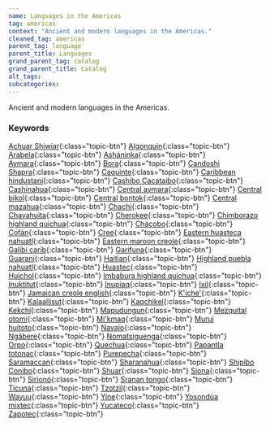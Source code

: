 ```yaml
---
name: Languages in the Americas
tag: americas
context: "Ancient and modern languages in the Americas."
cleaned_tag: americas
parent_tag: language
parent_title: Languages
grand_parent_tag: catalog
grand_parent_title: Catalog
alt_tags: 
subcategories: 
---
```


<div>
Ancient and modern languages in the Americas.
</div>


### Keywords
[Achuar Shiwiar]({{site.baseurl}}/catalog/language/americas/#achuar_shiwiar){:class="topic-btn"} [Algonquin]({{site.baseurl}}/catalog/language/americas/#algonquin){:class="topic-btn"} [Arabela]({{site.baseurl}}/catalog/language/americas/#arabela){:class="topic-btn"} [Asháninka]({{site.baseurl}}/catalog/language/americas/#asháninka){:class="topic-btn"} [Aymara]({{site.baseurl}}/catalog/language/americas/#aymara){:class="topic-btn"} [Bora]({{site.baseurl}}/catalog/language/americas/#bora){:class="topic-btn"} [Candoshi Shapra]({{site.baseurl}}/catalog/language/americas/#candoshi_shapra){:class="topic-btn"} [Caquinte]({{site.baseurl}}/catalog/language/americas/#caquinte){:class="topic-btn"} [Caribbean hindustani]({{site.baseurl}}/catalog/language/americas/#caribbean_hindustani){:class="topic-btn"} [Cashibo Cacataibo]({{site.baseurl}}/catalog/language/americas/#cashibo_cacataibo){:class="topic-btn"} [Cashinahua]({{site.baseurl}}/catalog/language/americas/#cashinahua){:class="topic-btn"} [Central aymara]({{site.baseurl}}/catalog/language/americas/#central_aymara){:class="topic-btn"} [Central bikol]({{site.baseurl}}/catalog/language/americas/#central_bikol){:class="topic-btn"} [Central bontok]({{site.baseurl}}/catalog/language/americas/#central_bontok){:class="topic-btn"} [Central mazahua]({{site.baseurl}}/catalog/language/americas/#central_mazahua){:class="topic-btn"} [Chachi]({{site.baseurl}}/catalog/language/americas/#chachi){:class="topic-btn"} [Chayahuita]({{site.baseurl}}/catalog/language/americas/#chayahuita){:class="topic-btn"} [Cherokee]({{site.baseurl}}/catalog/language/americas/#cherokee){:class="topic-btn"} [Chimborazo highland quichua]({{site.baseurl}}/catalog/language/americas/#chimborazo_highland_quichua){:class="topic-btn"} [Chácobo]({{site.baseurl}}/catalog/language/americas/#chácobo){:class="topic-btn"} [Cofán]({{site.baseurl}}/catalog/language/americas/#cofán){:class="topic-btn"} [Cree]({{site.baseurl}}/catalog/language/americas/#cree){:class="topic-btn"} [Eastern huasteca nahuatl]({{site.baseurl}}/catalog/language/americas/#eastern_huasteca_nahuatl){:class="topic-btn"} [Eastern maroon creole]({{site.baseurl}}/catalog/language/americas/#eastern_maroon_creole){:class="topic-btn"} [Galibi carib]({{site.baseurl}}/catalog/language/americas/#galibi_carib){:class="topic-btn"} [Garifuna]({{site.baseurl}}/catalog/language/americas/#garifuna){:class="topic-btn"} [Guarani]({{site.baseurl}}/catalog/language/americas/#guarani){:class="topic-btn"} [Haitian]({{site.baseurl}}/catalog/language/americas/#haitian){:class="topic-btn"} [Highland puebla nahuatl]({{site.baseurl}}/catalog/language/americas/#highland_puebla_nahuatl){:class="topic-btn"} [Huastec]({{site.baseurl}}/catalog/language/americas/#huastec){:class="topic-btn"} [Huichol]({{site.baseurl}}/catalog/language/americas/#huichol){:class="topic-btn"} [Imbabura highland quichua]({{site.baseurl}}/catalog/language/americas/#imbabura_highland_quichua){:class="topic-btn"} [Inuktitut]({{site.baseurl}}/catalog/language/americas/#inuktitut){:class="topic-btn"} [Inupiaq]({{site.baseurl}}/catalog/language/americas/#inupiaq){:class="topic-btn"} [Ixil]({{site.baseurl}}/catalog/language/americas/#ixil){:class="topic-btn"} [Jamaican creole english]({{site.baseurl}}/catalog/language/americas/#jamaican_creole_english){:class="topic-btn"} [K'iche']({{site.baseurl}}/catalog/language/americas/#k_iche_){:class="topic-btn"} [Kalaallisut]({{site.baseurl}}/catalog/language/americas/#kalaallisut){:class="topic-btn"} [Kaqchikel]({{site.baseurl}}/catalog/language/americas/#kaqchikel){:class="topic-btn"} [Kekchí]({{site.baseurl}}/catalog/language/americas/#kekchí){:class="topic-btn"} [Mapudungun]({{site.baseurl}}/catalog/language/americas/#mapudungun){:class="topic-btn"} [Mezquital otomi]({{site.baseurl}}/catalog/language/americas/#mezquital_otomi){:class="topic-btn"} [Mi'kmaq]({{site.baseurl}}/catalog/language/americas/#mi_kmaq){:class="topic-btn"} [Murui huitoto]({{site.baseurl}}/catalog/language/americas/#murui_huitoto){:class="topic-btn"} [Navajo]({{site.baseurl}}/catalog/language/americas/#navajo){:class="topic-btn"} [Ngäbere]({{site.baseurl}}/catalog/language/americas/#ngäbere){:class="topic-btn"} [Nomatsiguenga]({{site.baseurl}}/catalog/language/americas/#nomatsiguenga){:class="topic-btn"} [Orpo]({{site.baseurl}}/catalog/language/americas/#orpo){:class="topic-btn"} [Quechua]({{site.baseurl}}/catalog/language/americas/#quechua){:class="topic-btn"} [Papantla totonac]({{site.baseurl}}/catalog/language/americas/#papantla_totonac){:class="topic-btn"} [Purepecha]({{site.baseurl}}/catalog/language/americas/#purepecha){:class="topic-btn"} [Saramaccan]({{site.baseurl}}/catalog/language/americas/#saramaccan){:class="topic-btn"} [Sharanahua]({{site.baseurl}}/catalog/language/americas/#sharanahua){:class="topic-btn"} [Shipibo Conibo]({{site.baseurl}}/catalog/language/americas/#shipibo_conibo){:class="topic-btn"} [Shuar]({{site.baseurl}}/catalog/language/americas/#shuar){:class="topic-btn"} [Siona]({{site.baseurl}}/catalog/language/americas/#siona){:class="topic-btn"} [Sirionó]({{site.baseurl}}/catalog/language/americas/#sirionó){:class="topic-btn"} [Sranan tongo]({{site.baseurl}}/catalog/language/americas/#sranan_tongo){:class="topic-btn"} [Ticuna]({{site.baseurl}}/catalog/language/americas/#ticuna){:class="topic-btn"} [Tzotzil]({{site.baseurl}}/catalog/language/americas/#tzotzil){:class="topic-btn"} [Wayuu]({{site.baseurl}}/catalog/language/americas/#wayuu){:class="topic-btn"} [Yine]({{site.baseurl}}/catalog/language/americas/#yine){:class="topic-btn"} [Yosondúa mixtec]({{site.baseurl}}/catalog/language/americas/#yosondúa_mixtec){:class="topic-btn"} [Yucateco]({{site.baseurl}}/catalog/language/americas/#yucateco){:class="topic-btn"} [Zapotec]({{site.baseurl}}/catalog/language/americas/#zapotec){:class="topic-btn"}
